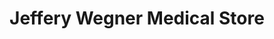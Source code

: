 ---
title: "Jeffery Wegner Medical Store"
url: /angier/jeffery-wegner-medical-store/
shop: medical supply
---